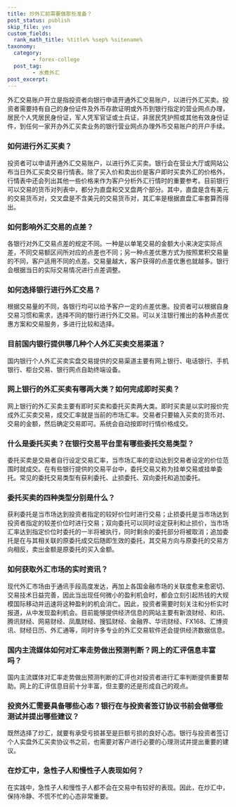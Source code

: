 ```yaml
---
title: 炒外汇前需要做那些准备？
post_status: publish
skip_file: yes
custom_fields:
  rank_math_title: %title% %sep% %sitename%
taxonomy:
  category:
        - forex-college
  post_tag:
        - 水煮外汇
post_excerpt: 
---
```

外汇交易账户开立是指投资者向银行申请开通外汇交易账户，以进行外汇买卖。投资者需要持有自己的身份证件及外币存款证明或外币到银行指定的营业网点办理，居民个人凭居民身份证，军人凭军官证或士兵证，非居民凭护照或其他有效身份证件，到任何一家开办外汇买卖业务的银行营业网点办理外币交易账户的开户手续。

### 如何进行外汇买卖？

投资者可以申请开通外汇交易账户，以进行外汇买卖。银行会在营业大厅或网站公布当日外汇买卖交易行情表。除了买入价和卖出价是客户即时买卖外汇的价格外，行情表中还会列出其他一些价格来作为客户分析外汇行情时的重要参考。目前银行可以交易的货币对列表中，都分为直盘和交叉盘两个部分。其中，直盘是含有美元的交易货币对，交叉盘是不含美元的交易货币对，其汇率是根据直盘汇率套算而得出。

### 如何影响外汇交易的点差？

各银行对外汇交易点差的规定不同。一种是以单笔交易的金额大小来决定实际点差，不同交易额区间所对应的点差也不同；另一种点差优惠方式为按照累积交易量的不同，客户适用不同的点差。交易量越大，客户获得的点差优惠也就越多。银行会根据当日的实际交易情况进行点差调整。

### 如何选择银行进行外汇交易？

根据交易量的不同，各银行均可以给予客户一定的点差优惠。投资者可以根据自身交易习惯和需求，选择不同的银行进行外汇交易。可以关注银行推出的各种点差优惠方案和交易服务，多进行比较和选择。

### 目前国内银行提供哪几种个人外汇买卖交易渠道？

国内银行个人外汇买卖实盘交易提供的交易渠道主要有网上银行、电话银行、手机银行、柜台交易、银行网点自助终端设备。

### 网上银行的外汇买卖有哪两大类？如何完成即时买卖？

网上银行的外汇买卖主要有即时买卖和委托买卖两大类。即时买卖是以实时报价完成外汇买卖交易，成交汇率就是当前的市场汇率。交易者只要输入买卖的货币对、交易的金额，然后确定交易即可。系统会自动按即时行情价格成交。

### 什么是委托买卖？在银行交易平台里有哪些委托交易类型？

委托买卖是交易者自行设定交易汇率，当市场汇率的变动达到交易者设定的价位范围时就成交。在有些银行提供的交易平台中，委托交易又称为挂单交易或挂单委托。常见的委托交易类型有获利委托、止损委托、双向委托和追加委托。

### 委托买卖的四种类型分别是什么？

获利委托是当市场达到投资者指定的较好价位时进行交易；止损委托是当市场达到投资者指定的较差价位时进行交易；双向委托可以同时设定获利和止损价，当市场汇率达到指定价位时委托的一半将被执行，同时剩余的委托部分将被取消；追加委托是在与其相关联的原委托成交后随即生效的委托，其交易方向与原委托的交易方向相反，卖出金额是原委托的买入金额。

### 如何获取外汇市场的实时资讯？

现代外汇市场由于通讯手段高度发达，再加上各国金融市场的关联度愈来愈密切、交易技术日益完善，因此当出现任何微小的盈利机会时，都会立刻引起热钱的大规模国际移动并迅速将这种盈利的机会消亡。因此，投资者需要时刻关注和分析实时报道，从中发现盈利机会。目前能够提供经济信息的网站主要有新浪财经、和讯、腾讯财经、网易财经、凤凰财经、搜狐财经、金融界、华讯财经、FX168、汇博资讯、财经日历、外汇通等，同时许多专业的外汇交易软件还会提供经济数据信息。

### 国内主流媒体如何对汇率走势做出预测判断？网上的汇评信息丰富吗？

国内主流媒体对汇率走势做出预测判断的汇评也对投资者进行汇率判断提供重要帮助。网上的汇评信息目前十分丰富，但主要的还是形成自己的观点。

### 投资外汇需要具备哪些心态？银行在与投资者签订协议书前会做哪些测试并提出哪些建议？

既然选择了炒汇，就要有承受亏损甚至是巨额亏损的良好心态。银行与投资者签订个人实盘外汇买卖协议书之前，也需要对客户进行必要的心理测试并提出重要的建议。

### 在炒汇中，急性子人和慢性子人表现如何？

在实践中，急性子人和慢性子人都不会在交易中有较好的表现。因此，在炒汇中，保持冷静、不慌不忙的心态非常重要。